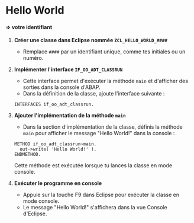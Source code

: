# Hello World

#### => votre identifiant

1. **Créer une classe dans Eclipse nommée `ZCL_HELLO_WORLD_####`**
   - Remplace `####` par un identifiant unique, comme tes initiales ou un numéro.

2. **Implémenter l'interface `IF_OO_ADT_CLASSRUN`**
   - Cette interface permet d'exécuter la méthode `main` et d'afficher des sorties dans la console d'ABAP.
   - Dans la définition de la classe, ajoute l'interface suivante :

   ```ABAP
   INTERFACES if_oo_adt_classrun.
   ```

3. **Ajouter l'implémentation de la méthode `main`**
   - Dans la section d'implémentation de la classe, définis la méthode `main` pour afficher le message "Hello World!" dans la console :

   ```ABAP
   METHOD if_oo_adt_classrun~main.
     out->write( 'Hello World!' ).
   ENDMETHOD.
   ```

   Cette méthode est exécutée lorsque tu lances la classe en mode console.

4. **Exécuter le programme en console**
   - Appuie sur la touche F9 dans Eclipse pour exécuter la classe en mode console.
   - Le message "Hello World!" s'affichera dans la vue Console d'Eclipse.